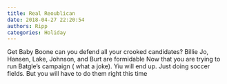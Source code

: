 ```yaml
---
title: Real Reoublican
date: 2018-04-27 22:20:54
authors: Ripp
categories: Holiday
---
```


 Get Baby Boone can you defend all your crooked candidates?   Billie Jo, Hansen, Lake, Johnson, and Burt are formidable    Now that you are trying to run Batgle’s campaign ( what a joke).  Yiu will end up. Just doing soccer fields.  But you will have to do them right this time